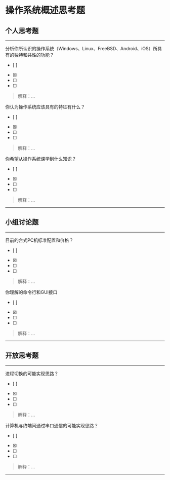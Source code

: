 # 操作系统概述思考题

## 个人思考题

---

分析你所认识的操作系统（Windows、Linux、FreeBSD、Android、iOS）所具有的独特和共性的功能？
- [ ]  
- [x]  
- [ ]  
- [ ]  

> 解释：...

你认为操作系统应该具有的特征有什么？
- [ ]  
- [x]  
- [ ]  
- [ ]  

> 解释：...

你希望从操作系统课学到什么知识？
- [ ]  
- [x]  
- [ ]  
- [ ]  

> 解释：...

---

## 小组讨论题

---

目前的台式PC机标准配置和价格？
- [ ]  
- [x]  
- [ ]  
- [ ]  

> 解释：...

你理解的命令行和GUI接口
- [ ]  
- [x]  
- [ ]  
- [ ]  

> 解释：...

---

## 开放思考题

---

进程切换的可能实现思路？
- [ ]  
- [x]  
- [ ]  
- [ ]  

> 解释：...

计算机与终端间通过串口通信的可能实现思路？
- [ ]  
- [x]  
- [ ]  
- [ ]  

> 解释：...

---
